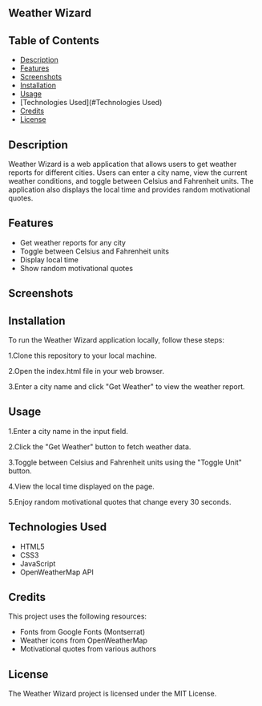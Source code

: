 ## Weather Wizard

## Table of Contents
- [Description](#Description)
- [Features](#Features)
- [Screenshots](Screenshots)
- [Installation](#Installation)
- [Usage](#Usage)
- [Technologies Used](#Technologies Used)
- [Credits](#Credits)
- [License](#License)


## Description

Weather Wizard is a web application that allows users to get weather reports for different cities. Users can enter a city name, view the current weather conditions, and toggle between Celsius and Fahrenheit units. The application also displays the local time and provides random motivational quotes.

## Features
- Get weather reports for any city
- Toggle between Celsius and Fahrenheit units
- Display local time
- Show random motivational quotes

## Screenshots

## Installation
To run the Weather Wizard application locally, follow these steps:

1.Clone this repository to your local machine.

2.Open the index.html file in your web browser. 

3.Enter a city name and click "Get Weather" to view the weather report.

## Usage
1.Enter a city name in the input field.

2.Click the "Get Weather" button to fetch weather data.

3.Toggle between Celsius and Fahrenheit units using the "Toggle Unit" button.

4.View the local time displayed on the page.

5.Enjoy random motivational quotes that change every 30 seconds.

## Technologies Used
- HTML5
- CSS3
- JavaScript
- OpenWeatherMap API

## Credits
This project uses the following resources:

- Fonts from Google Fonts (Montserrat)
- Weather icons from OpenWeatherMap
- Motivational quotes from various authors

## License
The Weather Wizard project is licensed under the MIT License.
